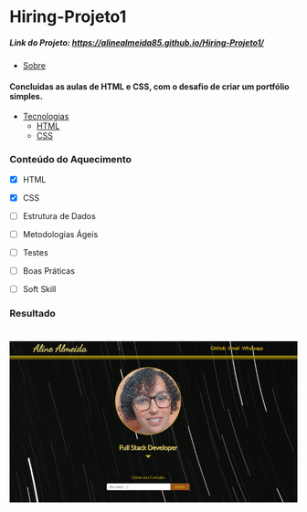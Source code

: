 # Hiring-Projeto1

##### Link do Projeto: https://alinealmeida85.github.io/Hiring-Projeto1/


* [Sobre](#Sobre)

#### Concluidas as aulas de HTML e CSS, com o desafio de criar um portfólio simples.  
   
* [Tecnologias](#tecnologias)
    * [HTML](#HTML)
    * [CSS](#CSS)

### Conteúdo do Aquecimento

- [x] HTML
- [x] CSS
- [ ] Estrutura de Dados
- [ ] Metodologias Ágeis
- [ ] Testes
- [ ] Boas Práticas
- [ ] Soft Skill



### Resultado

<h1 align="center">
  <img alt="Aline Almeida" title="#Aline Almeida" src="./img/banner1.png"/>
</h1>
